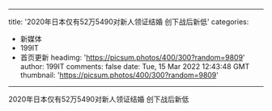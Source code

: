 
---
title: '2020年日本仅有52万5490对新人领证结婚 创下战后新低'
categories: 
 - 新媒体
 - 199IT
 - 首页更新
headimg: 'https://picsum.photos/400/300?random=9809'
author: 199IT
comments: false
date: Tue, 15 Mar 2022 12:43:48 GMT
thumbnail: 'https://picsum.photos/400/300?random=9809'
---

<div>   
2020年日本仅有52万5490对新人领证结婚 创下战后新低  
</div>
            